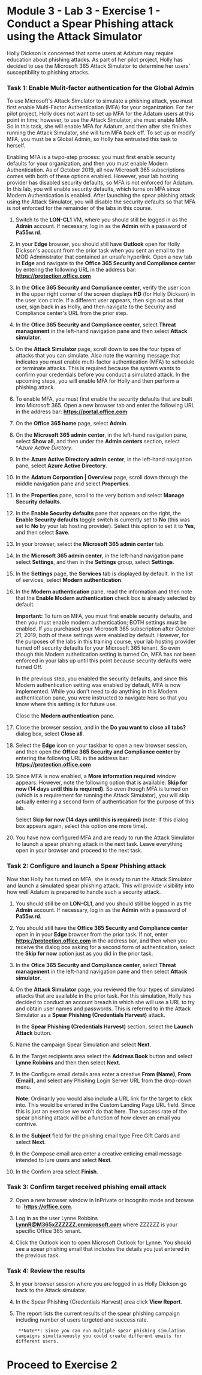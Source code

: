 # Module 3 - Lab 3 - Exercise 1 - Conduct a Spear Phishing attack using the Attack Simulator

Holly Dickson is concerned that some users at Adatum may require education about phishing attacks. As part of her pilot project, Holly has decided to use the Microsoft 365 Attack Simulator to determine her users' susceptibility to phishing attacks.


### Task 1: Enable Mulit-factor authentication for the Global Admin
To use Microsoft's Attack Simulator to simulate a phishing attack, you must first enable Multi-Factor Authentication (MFA) for your organization. For her pilot project, Holly does not want to set up MFA for the Adatum users at this point in time; however, to use the Attack Simulator, she must enable MFA. So in this task, she will enable MFA for Adatum, and then after she finishes running the Attack Simulator, she will turn MFA back off. To set up or modify MFA, you must be a Global Admin, so Holly has entrusted this task to herself. 

Enabling MFA is a twpo-step process: you must first enable security defaults for your organization, and then you must enable Modern Authentication. As of October 2019, all new Microsoft 365 subscriptions comes with both of these options enabled. However, your lab hosting provider has disabled security defaults, so MFA is not enforced for Adatum. In this lab, you will enable security defaults, which  turns on MFA since Modern Authentication is enabled. After launching the spear phishing attack using the Attack Simulator, you will disable the security defaults so that MFA is not enforced for the remainder of the labs in this course. 

1. Switch to the **LON-CL1** VM, where you should still be logged in as the **Admin** account. If necessary, log in as the **Admin** with a password of **Pa55w.rd**. 

2. In your **Edge** browser, you should still have **Outlook** open for Holly Dickson's account from the prior task when you sent an email to the MOD Administrator that contained an unsafe hyperlink. Open a new tab in **Edge** and navigate to the **Office 365 Security and Compliance center** by entering the following URL in the address bar: **https://protection.office.com**

3. In the **Ofice 365 Security and Compliance center**, verify the user icon in the upper right corner of the screen displays **HD** (for Holly Dickson) in the user icon circle. If a  different user appears, then sign out as that user, sign back in as Holly, and then navigate to the Security and Compliance center's URL from the prior step. 

4. In the **Ofice 365 Security and Compliance center**, select **Threat management** in the left-hand navigation pane and then select **Attack simulator**. 

5. On the **Attack Simulator** page, scroll down to see the four types of attacks that you can simulate. Also note the warning message that indicates you must enable multi-factor authentication (MFA) to schedule or terminate attacks. This is required because the system wants to confirm your credentials before you conduct a simulated attack. In the upcoming steps, you will enable MFA for Holly and then perform a phishing attack.

5. To enable MFA, you must first enable the security defaults that are built into Microsoft 365. Open a new browser tab and enter the following URL in the address bar: **https://portal.office.com**

6. On the **Office 365 home** page, select **Admin**. 

7. On the **Microsoft 365 admin center**, in the left-hand navigation pane, select **Show all**, and then under the **Admin centers** section, select **Azure Active Dirctory*.

8. In the **Azure Active Directory admin center**, in the left-hand navigation pane, select **Azure Active Directory**.

9. In the **Adatum Corporation | Overview** page, scroll down through the middle navigation pane and select **Properties**.

10. In the **Properties** pane, scroll to the very bottom and select **Manage Security defaults**.

11. In the **Enable Security defaults** pane that appears on the right, the **Enable Security defaults** toggle switch is currently set to **No** (this was set to **No** by your lab hosting provider). Select this option to set it to **Yes**, and then select **Save**.

12. In your browser, select the **Microsoft 365 admin center** tab. 

13. In the **Microsoft 365 admin center**, in the left-hand navigation pane select **Settings**, and then in the **Settings** group, select **Settings**.

14. In the **Settings** page, the **Services** tab is displayed by default. In the list of services, select **Modern authentication**.

15. In the **Modern authentication** pane, read the information and then note that the **Enable Modern authentication** check box is already selected by default.   <br/>

	**Important:** To turn on MFA, you must first enable security defaults, and then you must enable modern authentication; BOTH settings must be enabled. If you purchased your Microsoft 365 subscription after October 21, 2019, both of these settings were enabled by default. However, for the purposes of the labs in this training course, your lab hosting provider turned off security defaults for your Microsoft 365 tenant. So even though this Modern authetication setting is turned On, MFA has not been enforced in your labs up until this point because security defaults were turned Off. <br/>

	In the previous step, you enabled the security defaults, and since this Modern authentication setting was enabled by default, MFA is now implemented. While you don't need to do anything in this Modern authentication pane, you were instructed to navigate here so that you know where this setting is for future use. <br/>

	Close the **Modern authentication** pane.

16. Close the browser session, and in the **Do you want to close all tabs?** dialog box, select **Close all**. 

17. Select the **Edge** icon on your taskbar to open a new browser session, and then open the **Office 365 Security and Compliance center** by entering the following URL in the address bar: **https://protection.office.com**

18. Since MFA is now enabled, a **More information required** window appears. However, note the following option that is available: **Skip for now (14 days until this is required)**. So even though MFA is turned on (which is a requirement for running the Attack Simulator), you will skip actually entering a second form of authentication for the purpose of this lab. <br/>

	Select **Skip for now (14 days until this is required)** (note: if this dialog box appears again, select this option one more time).

19. You have now configured MFA and are ready to run the Attack Simulator to launch a spear phishing attack in the next task. Leave everything open in your browser and proceed to the next task. 


### Task 2: Configure and launch a Spear Phishing attack
Now that Holly has turned on MFA, she is ready to run the Attack Simulator and launch a simulated spear phishing attack. This will provide visibility into how well Adatum is prepared to handle such a security attack. 

1. You should still be on **LON-CL1**, and you should still be logged in as the **Admin** account. If necessary, log in as the **Admin** with a password of **Pa55w.rd**.

5. You should still have the **Office 365 Security and Compliance center** open in in your **Edge** browser from the prior task. If not, enter **https://protection.office.com** in the address bar, and then when you receive the dialog box asking for a second form of authentication, select the **Skip for now** option just as you did in the prior task. 

4. In the **Ofice 365 Security and Compliance center**, select **Threat management** in the left-hand navigation pane and then select **Attack simulator**. 

5. On the **Attack Simulator** page, you reviewed the four types of simulated attacks that are available in the prior task. For this simulation, Holly has decided to conduct an account breach in which she will use a URL to try and obtain user names and passwords. This is referred to in the Attack Simulator as a **Spear Phishing (Credentials Harvest)** attack. <br/>

	In the **Spear Phishing (Credentials Harvest)** section, select the **Launch Attack** button.

4.  Name the campaign Spear Simulation and select **Next**.

5.  In the Target recipients area select the **Address Book** button and select **Lynne Robbins** and then then select  **Next**.

6.  In the Configure email details area enter a creative **From (Name), From (Email)**, and select any Phishing Login Server URL from the drop-down menu.

      **Note**: Ordinarily you would also include a URL link for the target to click into.  This would be entered in the Custom Landing Page URL field.  Since this is just an exercise we won't do that here.  The success rate of the spear phishing attack will be a function of how clever an email you contrive. 

7.  In the **Subject** field for the phishing email type Free Gift Cards and select **Next**.

8.  In the Compose email area enter a creative enticing email message intended to lure users and select **Next**.

9.  In the Confirm area select **Finish**.


### Task 3: Confirm target received phishing email attack

2.  Open a new browser window in InPrivate or incognito mode and browse to **`https://office.com**.
 
3.  Log in as the user Lynne Robbins **LynnR@M365xZZZZZZ.onmicrosoft.com** where ZZZZZZ is your specific Office 365 tenant.

4.  Click the Outlook icon to open Microsoft Outlook for Lynne. You should see a spear phishing email that includes the details you just entered in the previous task.


### Task 4: Review the results

3. In your browser session where you are logged in as Holly Dickson go back to the Attack simulator.

4. In the Spear Phishing (Credentials Harvest) area click **View Report**.

5. The report lists the current results of the spear phishing campaign including number of users targeted and success rate.  
    
		**Note**: Since you can run multiple spear phishing simulation campaigns simultaneously you could create different emails for different users.

# Proceed to Exercise 2
